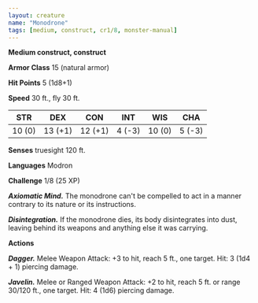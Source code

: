 ```yaml
---
layout: creature
name: "Monodrone"
tags: [medium, construct, cr1/8, monster-manual]
---
```


**Medium construct, construct**

**Armor Class** 15 (natural armor)

**Hit Points** 5 (1d8+1)

**Speed** 30 ft., fly 30 ft.

|   STR   |   DEX   |   CON   |   INT   |   WIS   |   CHA   |
|:-----:|:-----:|:-----:|:-----:|:-----:|:-----:|
| 10 (0) | 13 (+1) | 12 (+1) | 4 (-3) | 10 (0) | 5 (-3) |

**Senses** truesight 120 ft.

**Languages** Modron

**Challenge** 1/8 (25 XP)

***Axiomatic Mind.*** The monodrone can't be compelled to act in a manner contrary to its nature or its instructions.

***Disintegration.*** If the monodrone dies, its body disintegrates into dust, leaving behind its weapons and anything else it was carrying.

**Actions**

***Dagger.*** Melee Weapon Attack: +3 to hit, reach 5 ft., one target. Hit: 3 (1d4 + 1) piercing damage.

***Javelin.*** Melee or Ranged Weapon Attack: +2 to hit, reach 5 ft. or range 30/120 ft., one target. Hit: 4 (1d6) piercing damage.

